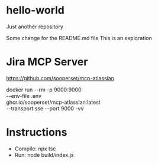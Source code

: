 # hello-world
Just another repository

Some change for the README.md file 
This is an exploration

# Jira MCP Server 
https://github.com/sooperset/mcp-atlassian

docker run --rm -p 9000:9000 \
  --env-file .env \
  ghcr.io/sooperset/mcp-atlassian:latest \
  --transport sse --port 9000 -vv

# Instructions

- Compile: npx tsc
- Run: node build/index.js